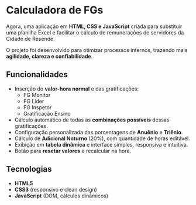 # Calculadora de FGs  

Agora, uma aplicação em **HTML, CSS e JavaScript** criada para substituir uma planilha Excel e facilitar o cálculo de remunerações de servidores da Cidade de Resende.  

O projeto foi desenvolvido para otimizar processos internos, trazendo mais **agilidade, clareza e confiabilidade**.

## Funcionalidades  
- Inserção do **valor-hora normal** e das gratificações:  
  - FG Monitor  
  - FG Líder  
  - FG Inspetor  
  - Gratificação Ensino  
- Cálculo automático de todas as **combinações possíveis** dessas gratificações.  
- Configuração personalizada das porcentagens de **Anuênio** e **Triênio**.  
- Cálculo de **Adicional Noturno** (20%), com quantidade de horas editável.  
- Exibição em **tabela dinâmica** e interface simples, responsiva e intuitiva.  
- Botão para **resetar valores** e recalcular na hora.  

## Tecnologias 
- **HTML5**  
- **CSS3** (responsivo e clean design)  
- **JavaScript** (DOM, cálculos dinâmicos)  



